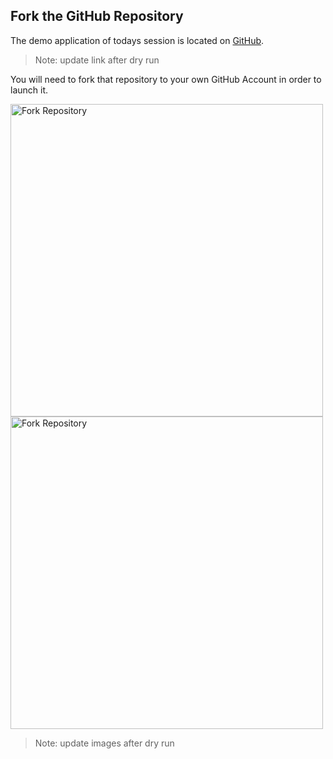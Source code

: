 ## Fork the GitHub Repository

The demo application of todays session is located on [GitHub](https://github.com/Reinhard-Pilz-Dynatrace/2025-Mrofrep).

> Note: update link after dry run

You will need to fork that repository to your own GitHub Account in order to launch it.

<img src="../../../assets/images/01_setup_01_fork_repository.png" alt="Fork Repository" style="width:500px" />


<img src="../../../assets/images/01_setup_02_create_fork.png" alt="Fork Repository" style="width:500px" />

> Note: update images after dry run
